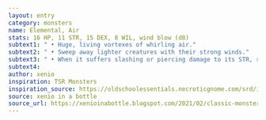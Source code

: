 ```yaml
---
layout: entry 
category: monsters
name: Elemental, Air
stats: 16 HP, 11 STR, 15 DEX, 8 WIL, wind blow (d8)
subtext1: " • Huge, living vortexes of whirling air."
subtext2: " • Sweep away lighter creatures with their strong winds."
subtext3: " • When it suffers slashing or piercing damage to its STR, spurts a burning liquid, damaging the attacker for 2d6."
subtext4: 
author: xenio
inspiration: TSR Monsters
inspiration_source: https://oldschoolessentials.necroticgnome.com/srd/index.php/Monster_Descriptions
source: xenio in a bottle
source_url: https://xenioinabottle.blogspot.com/2021/02/classic-monsters-for-cairnito-part-1.html
---
```

